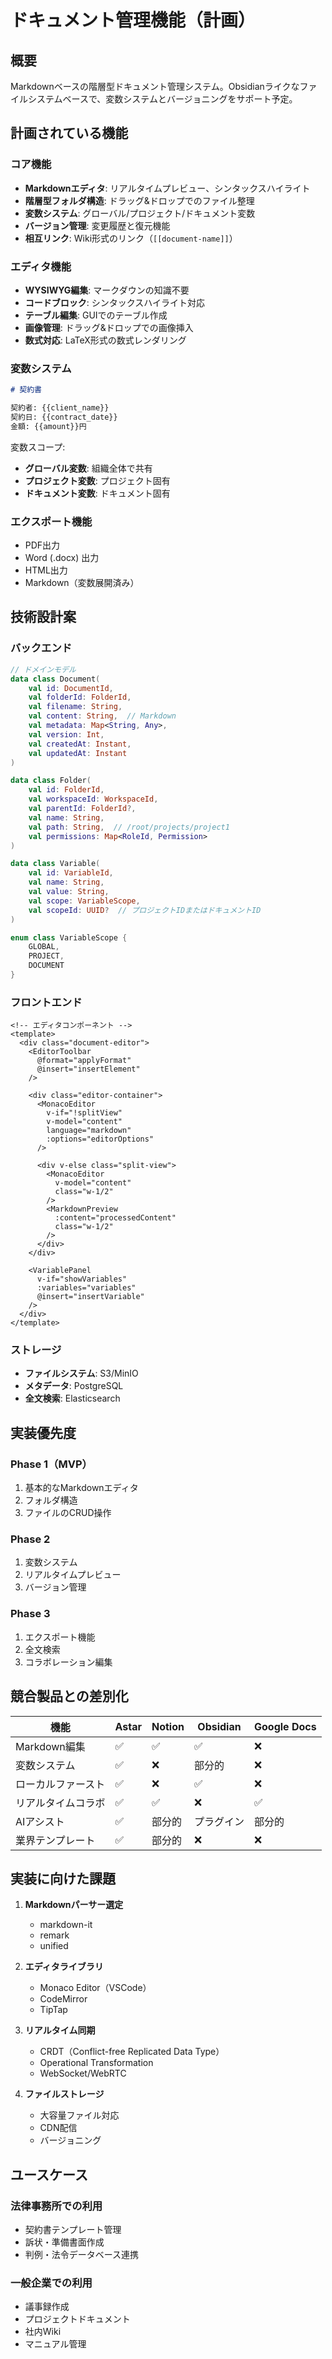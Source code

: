 # ドキュメント管理機能（計画）

## 概要

Markdownベースの階層型ドキュメント管理システム。Obsidianライクなファイルシステムベースで、変数システムとバージョニングをサポート予定。

## 計画されている機能

### コア機能
- **Markdownエディタ**: リアルタイムプレビュー、シンタックスハイライト
- **階層型フォルダ構造**: ドラッグ&ドロップでのファイル整理
- **変数システム**: グローバル/プロジェクト/ドキュメント変数
- **バージョン管理**: 変更履歴と復元機能
- **相互リンク**: Wiki形式のリンク（`[[document-name]]`）

### エディタ機能
- **WYSIWYG編集**: マークダウンの知識不要
- **コードブロック**: シンタックスハイライト対応
- **テーブル編集**: GUIでのテーブル作成
- **画像管理**: ドラッグ&ドロップでの画像挿入
- **数式対応**: LaTeX形式の数式レンダリング

### 変数システム
```markdown
# 契約書

契約者: {{client_name}}
契約日: {{contract_date}}
金額: {{amount}}円
```

変数スコープ:
- **グローバル変数**: 組織全体で共有
- **プロジェクト変数**: プロジェクト固有
- **ドキュメント変数**: ドキュメント固有

### エクスポート機能
- PDF出力
- Word (.docx) 出力
- HTML出力
- Markdown（変数展開済み）

## 技術設計案

### バックエンド
```kotlin
// ドメインモデル
data class Document(
    val id: DocumentId,
    val folderId: FolderId,
    val filename: String,
    val content: String,  // Markdown
    val metadata: Map<String, Any>,
    val version: Int,
    val createdAt: Instant,
    val updatedAt: Instant
)

data class Folder(
    val id: FolderId,
    val workspaceId: WorkspaceId,
    val parentId: FolderId?,
    val name: String,
    val path: String,  // /root/projects/project1
    val permissions: Map<RoleId, Permission>
)

data class Variable(
    val id: VariableId,
    val name: String,
    val value: String,
    val scope: VariableScope,
    val scopeId: UUID?  // プロジェクトIDまたはドキュメントID
)

enum class VariableScope {
    GLOBAL,
    PROJECT,
    DOCUMENT
}
```

### フロントエンド
```vue
<!-- エディタコンポーネント -->
<template>
  <div class="document-editor">
    <EditorToolbar
      @format="applyFormat"
      @insert="insertElement"
    />
    
    <div class="editor-container">
      <MonacoEditor
        v-if="!splitView"
        v-model="content"
        language="markdown"
        :options="editorOptions"
      />
      
      <div v-else class="split-view">
        <MonacoEditor
          v-model="content"
          class="w-1/2"
        />
        <MarkdownPreview
          :content="processedContent"
          class="w-1/2"
        />
      </div>
    </div>
    
    <VariablePanel
      v-if="showVariables"
      :variables="variables"
      @insert="insertVariable"
    />
  </div>
</template>
```

### ストレージ
- **ファイルシステム**: S3/MinIO
- **メタデータ**: PostgreSQL
- **全文検索**: Elasticsearch

## 実装優先度

### Phase 1（MVP）
1. 基本的なMarkdownエディタ
2. フォルダ構造
3. ファイルのCRUD操作

### Phase 2
1. 変数システム
2. リアルタイムプレビュー
3. バージョン管理

### Phase 3
1. エクスポート機能
2. 全文検索
3. コラボレーション編集

## 競合製品との差別化

| 機能 | Astar | Notion | Obsidian | Google Docs |
|------|-------|--------|----------|-------------|
| Markdown編集 | ✅ | ✅ | ✅ | ❌ |
| 変数システム | ✅ | ❌ | 部分的 | ❌ |
| ローカルファースト | ✅ | ❌ | ✅ | ❌ |
| リアルタイムコラボ | ✅ | ✅ | ❌ | ✅ |
| AIアシスト | ✅ | 部分的 | プラグイン | 部分的 |
| 業界テンプレート | ✅ | 部分的 | ❌ | ❌ |

## 実装に向けた課題

1. **Markdownパーサー選定**
   - markdown-it
   - remark
   - unified

2. **エディタライブラリ**
   - Monaco Editor（VSCode）
   - CodeMirror
   - TipTap

3. **リアルタイム同期**
   - CRDT（Conflict-free Replicated Data Type）
   - Operational Transformation
   - WebSocket/WebRTC

4. **ファイルストレージ**
   - 大容量ファイル対応
   - CDN配信
   - バージョニング

## ユースケース

### 法律事務所での利用
- 契約書テンプレート管理
- 訴状・準備書面作成
- 判例・法令データベース連携

### 一般企業での利用
- 議事録作成
- プロジェクトドキュメント
- 社内Wiki
- マニュアル管理